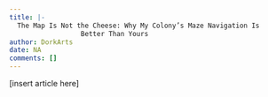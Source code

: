 ```yaml
---
title: |-
  The Map Is Not the Cheese: Why My Colony’s Maze Navigation Is
                  Better Than Yours
author: DorkArts
date: NA
comments: []
---
```


[insert article here]